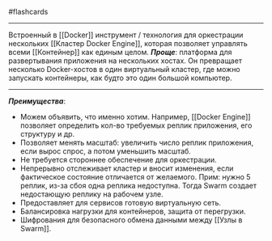#flashcards
***
Встроенный в [[Docker]] инструмент / технология для оркестрации нескольких [[Кластер Docker Engine]], которая позволяет управлять всеми [[Контейнер]] как единым целом.
	***Проще***: платформа для развертывания приложения на нескольких хостах. Он превращает несколько Docker-хостов в один виртуальный кластер, где можно запускать контейнеры, как будто это один большой компьютер.
***
***Преимущества***:
- Можем объявить, что именно хотим. Например, [[Docker Engine]] позволяет определить кол-во требуемых реплик приложения, его структуру и др.
- Позволяет менять масштаб: увеличить число реплик приложения, если вырос спрос, а потом уменьшить масштаб.
- Не требуется стороннее обеспечение для оркестрации.
- Непрерывно отслеживает кластер и вносит изменения, если фактическое состояние отличается от желаемого.
	Прим: нужно 5 реплик, из-за сбоя одна реплика недоступна. Тогда Swarm создает недостающую реплику на рабочем узле.
- Предоставляет для сервисов готовую виртуальную сеть.
- Балансировка нагрузки для контейнеров, защита от перегрузки.
- Шифрования для безопасного обмена данными между [[Узлы в Swarm]].
<!--SR:!2025-10-09,3,250-->